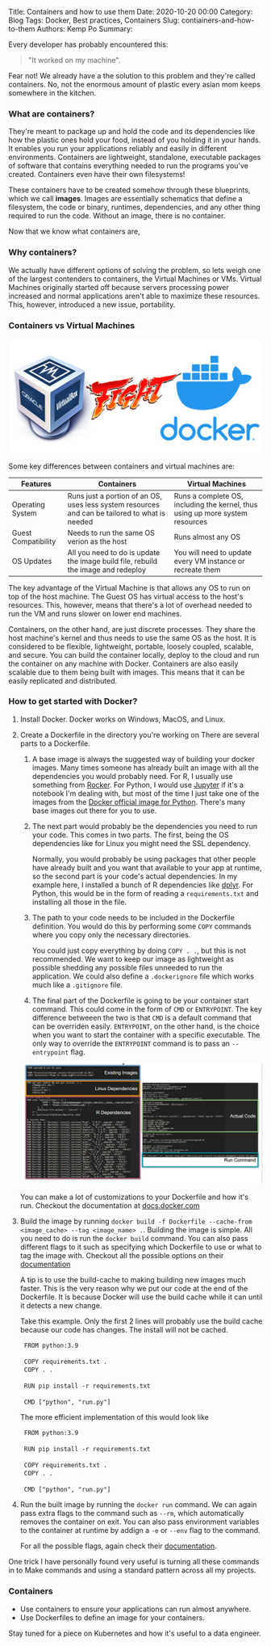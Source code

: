 Title: Containers and how to use them
Date: 2020-10-20 00:00
Category: Blog
Tags: Docker, Best practices, Containers
Slug: contiainers-and-how-to-them
Authors: Kemp Po
Summary: 

Every developer has probably encountered this:
> "It worked on my machine". 

Fear not! We already have a the solution to this problem and they're called
containers. No, not the enormous amount of plastic every asian mom keeps 
somewhere in the kitchen.

### What are containers?
They're meant to package up and hold the code and its dependencies like how the
plastic ones hold your food, instead of you holding it in your hands. It enables
you run your applications reliably and easily in different environments. 
Containers are lightweight, standalone, executable packages of software that 
contains everything needed to run the programs you've created. Containers even
have their own filesystems!

These containers have to be created somehow through these blueprints, which we
call **images**. Images are essentially schematics that define a filesystem, 
the code or binary, runtimes, dependencies, and any other thing required to run
the code. Without an image, there is no container. 

Now that we know what containers are,
### Why containers?
We actually have different options of solving the problem, so lets weigh one of
the largest contenders to containers, the Virtual Machines or VMs. Virtual 
Machines originally started off because servers processing power increased and
normal applications aren't able to maximize these resources. This, however,
introduced a new issue, portability.

### Containers vs Virtual Machines
![](../images/docker/vm_vs_docker.png)

Some key differences between containers and virtual machines are:

| Features | Containers | Virtual Machines |
| -------- | ---------- | ---------------- |
| Operating System | Runs just a portion of an OS, uses less system resources and can be tailored to what is needed | Runs a complete OS, including the kernel, thus using up more system resources |
| Guest Compatibility | Needs to run the same OS verion as the host | Runs almost any OS |
| OS Updates | All you need to do is update the image build file, rebuild the image and redeploy | You will need to update every VM instance or recreate them |

The key advantage of the Virtual Machine is that allows any OS to run on top of the host machine. The Guest OS has virtual access to the host's resources. This, however, means that there's a lot of overhead needed to run the VM and runs slower on lower end machines. 

Containers, on the other hand, are just discrete processes. They share the host machine's kernel and thus needs to use the same OS as the host. It is considered to be flexible, lightweight, portable, loosely coupled, scalable, and secure. You can build the container locally, deploy to the cloud and run the container on any machine with Docker. Containers are also easily scalable due to them being built with images. This means that it can be easily replicated and distributed.

### How to get started with Docker?
1. Install Docker.
Docker works on Windows, MacOS, and Linux. 
2. Create a Dockerfile in the directory you're working on
There are several parts to a Dockerfile.

    1. A base image is always the suggested way of building your docker images. Many times someone has already built an image with all the dependencies you would probably need. For R, I usually use something from [Rocker](https://github.com/rocker-org/rocker). For Python, I would use [Jupyter](https://hub.docker.com/u/jupyter) if it's a notebook I'm dealing with, but most of the time I just take one of the images from the [Docker official image for Python](https://hub.docker.com/_/python). There's many base images out there for you to use. 
   
    2. The next part would probably be the dependencies you need to run your code. This comes in two parts. The first, being the OS dependencies like for Linux you might need the SSL dependency. 
    
        Normally, you would probably be using packages that other people have already built and you want that available to your app at runtime, so the second part is your code's actual dependencies. In my example here, I installed a bunch of R dependencies like [dplyr](https://dplyr.tidyverse.org/index.html). For Python, this would be in the form of reading a `requirements.txt` and installing all those in the file.

    3. The path to your code needs to be included in the Dockerfile definition. You would do this by performing some `COPY` commands where you copy only the necessary directories. 
    
        You could just copy everything by doing `COPY . .`, but this is not recommended. We want to keep our image as lightweight as possible shedding any possible files unneeded to run the application. We could also define a `.dockerignore` file which works much like a `.gitignore` file. 

    4. The final part of the Dockerfile is going to be your container start command. This could come in the form of `CMD` or `ENTRYPOINT`. The key difference betweeen the two is that `CMD` is a default command that can be overriden easily. `ENTRYPOINT`, on the other hand, is the choice when you want to start the container with a specific executable. The only way to override the `ENTRYPOINT` command is to pass an `--entrypoint` flag.
   
    ![](../images/docker/partsofdockerfile.png)

    You can make a lot of customizations to your Dockerfile and how it's run. Checkout the documentation at [docs.docker.com](https://docs.docker.com/engine/reference/builder/)

3. Build the image by running `docker build -f Dockerfile --cache-from <image_cache> --tag <image_name> .`.
   Building the image is simple. All you need to do is run the `docker build` command. You can also pass different flags to it such as specifying which Dockerfile to use or what to tag the image with. Checkout all the possible options on their [documentation](https://docs.docker.com/engine/reference/commandline/build/)

    A tip is to use the build-cache to making building new images much faster. This is the very reason why we put our code at the end of the Dockerfile. It is because Docker will use the build cache while it can until it detects a new change.

    Take this example. Only the first 2 lines will probably use the build cache because our code has changes. The install will not be cached.

        FROM python:3.9

        COPY requirements.txt .
        COPY . .

        RUN pip install -r requirements.txt

        CMD ["python", "run.py"] 
    

    The more efficient implementation of this would look like
        
        FROM python:3.9

        RUN pip install -r requirements.txt

        COPY requirements.txt .
        COPY . .

        CMD ["python", "run.py"] 

4. Run the built image by running the `docker run` command. We can 
   again pass extra flags to the command such as `--rm`, which automatically removes the container on exit. You can also pass environment variables to the container at runtime by addign a `-e` or `--env` flag to the command.  
   
    For all the possible flags, again check their [documentation](https://docs.docker.com/engine/reference/commandline/run/).

One trick I have personally found very useful is turning all these commands in to Make commands and using a standard pattern across all my projects. 

### Containers
- Use containers to ensure your applications can run almost anywhere.
- Use Dockerfiles to define an image for your containers.

Stay tuned for a piece on Kubernetes and how it's useful to a data engineer.